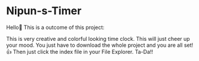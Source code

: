 # Nipun-s-Timer
Hello👋
This is a outcome of this project:

This is very creative and colorful looking time clock.
This will just cheer up your mood.
You just have to download the whole project and you are all set!👍
Then just click the index file in your File Explorer.
Ta-Da!!
